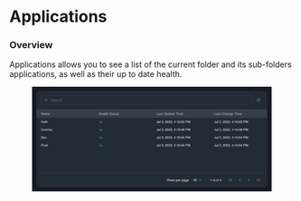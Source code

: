 # Applications

### Overview

Applications allows you to see a list of the current folder and its sub-folders applications, as well as their up to date health.

<figure><img src="../../../.gitbook/assets/Screenshot 2023-07-03 at 16.23.47.png" alt="Ostara folder&#x27;s applications grid with real time health"><figcaption></figcaption></figure>
